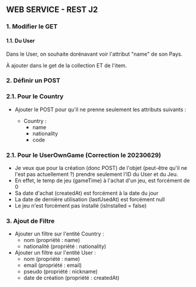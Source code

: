
## WEB SERVICE - REST J2


### 1. Modifier le GET


#### 1.1. Du User 


Dans le User, on souhaite dorénavant voir l'attribut "name" de son Pays.


À ajouter dans le get de la collection ET de l'item.


### 2. Définir un POST


### 2.1. Pour le Country


- Ajouter le POST pour qu'il ne prenne seulement les attributs suivants :

  - Country :
    - name
    - nationality
    - code


### 2.1. Pour le UserOwnGame (Correction le 20230629)


- Je veux que pour la création (donc POST) de l'objet (peut-être qu'il ne l'est pas actuellement ?) prendre seulement l'ID du User et du Jeu.
- En effet, le temp de jeu (gameTime) à l'achat d'un jeu, est forcément de 0
- Sa date d'achat (createdAt) est forcément à la date du jour
- La date de dernière utilisation (lastUsedAt) est forcément null
- Le jeu n'est forcément pas installé (isInstalled = false) 


### 3. Ajout de Filtre


- Ajouter un filtre sur l'entité Country :
  - nom (propriété : name)
  - nationalité (propriété : nationality)
- Ajouter un filtre sur l'entité User :
  - nom (propriété : name)
  - email (propriété : email)
  - pseudo (propriété : nickname)
  - date de création (propriété : createdAt)

